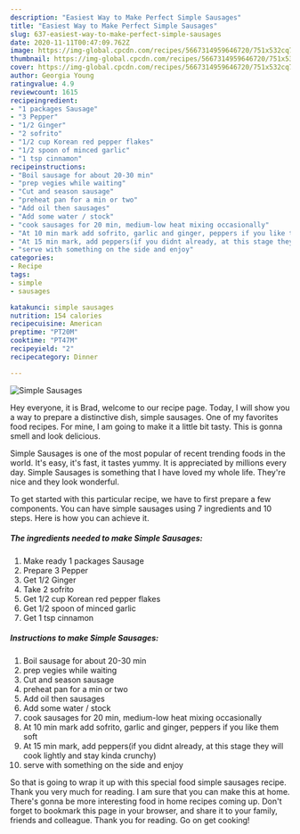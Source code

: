 ```yaml
---
description: "Easiest Way to Make Perfect Simple Sausages"
title: "Easiest Way to Make Perfect Simple Sausages"
slug: 637-easiest-way-to-make-perfect-simple-sausages
date: 2020-11-11T00:47:09.762Z
image: https://img-global.cpcdn.com/recipes/5667314959646720/751x532cq70/simple-sausages-recipe-main-photo.jpg
thumbnail: https://img-global.cpcdn.com/recipes/5667314959646720/751x532cq70/simple-sausages-recipe-main-photo.jpg
cover: https://img-global.cpcdn.com/recipes/5667314959646720/751x532cq70/simple-sausages-recipe-main-photo.jpg
author: Georgia Young
ratingvalue: 4.9
reviewcount: 1615
recipeingredient:
- "1 packages Sausage"
- "3 Pepper"
- "1/2 Ginger"
- "2 sofrito"
- "1/2 cup Korean red pepper flakes"
- "1/2 spoon of minced garlic"
- "1 tsp cinnamon"
recipeinstructions:
- "Boil sausage for about 20-30 min"
- "prep vegies while waiting"
- "Cut and season sausage"
- "preheat pan for a min or two"
- "Add oil then sausages"
- "Add some water / stock"
- "cook sausages for 20 min, medium-low heat mixing occasionally"
- "At 10 min mark add sofrito, garlic and ginger, peppers if you like them soft"
- "At 15 min mark, add peppers(if you didnt already, at this stage they will cook lightly and stay kinda crunchy)"
- "serve with something on the side and enjoy"
categories:
- Recipe
tags:
- simple
- sausages

katakunci: simple sausages 
nutrition: 154 calories
recipecuisine: American
preptime: "PT20M"
cooktime: "PT47M"
recipeyield: "2"
recipecategory: Dinner

---
```



![Simple Sausages](https://img-global.cpcdn.com/recipes/5667314959646720/751x532cq70/simple-sausages-recipe-main-photo.jpg)

Hey everyone, it is Brad, welcome to our recipe page. Today, I will show you a way to prepare a distinctive dish, simple sausages. One of my favorites food recipes. For mine, I am going to make it a little bit tasty. This is gonna smell and look delicious.



Simple Sausages is one of the most popular of recent trending foods in the world. It's easy, it's fast, it tastes yummy. It is appreciated by millions every day. Simple Sausages is something that I have loved my whole life. They're nice and they look wonderful.


To get started with this particular recipe, we have to first prepare a few components. You can have simple sausages using 7 ingredients and 10 steps. Here is how you can achieve it.

<!--inarticleads1-->

##### The ingredients needed to make Simple Sausages:

1. Make ready 1 packages Sausage
1. Prepare 3 Pepper
1. Get 1/2 Ginger
1. Take 2 sofrito
1. Get 1/2 cup Korean red pepper flakes
1. Get 1/2 spoon of minced garlic
1. Get 1 tsp cinnamon




<!--inarticleads2-->

##### Instructions to make Simple Sausages:

1. Boil sausage for about 20-30 min
1. prep vegies while waiting
1. Cut and season sausage
1. preheat pan for a min or two
1. Add oil then sausages
1. Add some water / stock
1. cook sausages for 20 min, medium-low heat mixing occasionally
1. At 10 min mark add sofrito, garlic and ginger, peppers if you like them soft
1. At 15 min mark, add peppers(if you didnt already, at this stage they will cook lightly and stay kinda crunchy)
1. serve with something on the side and enjoy




So that is going to wrap it up with this special food simple sausages recipe. Thank you very much for reading. I am sure that you can make this at home. There's gonna be more interesting food in home recipes coming up. Don't forget to bookmark this page in your browser, and share it to your family, friends and colleague. Thank you for reading. Go on get cooking!
